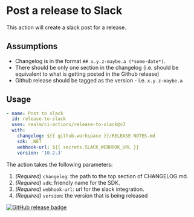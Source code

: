 # Post a release to Slack

This action will create a slack post for a release.

## Assumptions

* Changelog is in the format `## x.y.z-maybe.a (*some-date*)`.
* There should be only one section in the changelog (i.e. should be equivalent to what is getting posted in the Github release)
* Github release should be tagged as the version - i.e. `x.y.z-maybe.a`

## Usage

```yaml
- name: Post to slack
  id: release-to-slack
  uses: realm/ci-actions/release-to-slack@v3
  with:
    changelog: ${{ github.workspace }}/RELEASE-NOTES.md
    sdk: .NET
    webhook-url: ${{ secrets.SLACK_WEBHOOK_URL }}
    version: '10.2.3'
```

The action takes the following parameters:

1. *(Required)* `changelog`: the path to the top section of CHANGELOG.md.
1. *(Required)* `sdk`: friendly name for the SDK.
1. *(Required)* `webhook-url`: url for the slack integration.
1. *(Required)* `version`: the version that is being released

[![GitHub release badge](https://badgen.net/github/release/realm/ci-actions/run-ios-simulator)](https://github.com/realm/ci-actions/releases/latest)
